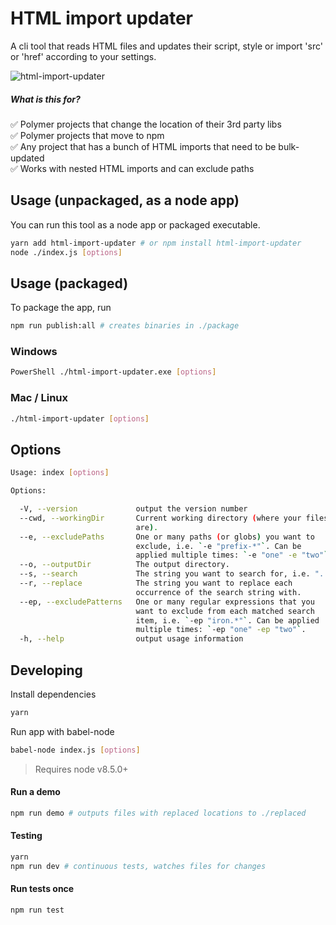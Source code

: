 # HTML import updater
A cli tool that reads HTML files and updates their script, style or import 'src' or 'href' according to your settings.

![html-import-updater](https://user-images.githubusercontent.com/1515742/31330377-7588674e-acde-11e7-94a9-40f73e7d1441.gif)

##### What is this for?
✅ Polymer projects that change the location of their 3rd party libs<br/>
✅ Polymer projects that move to npm <br/>
✅ Any project that has a bunch of HTML imports that need to be bulk-updated <br/>
✅ Works with nested HTML imports and can exclude paths


## Usage (unpackaged, as a node app)
You can run this tool as a node app or packaged executable.

```bash
yarn add html-import-updater # or npm install html-import-updater
node ./index.js [options]
```


## Usage (packaged)
To package the app, run
```bash
npm run publish:all # creates binaries in ./package
```

### Windows
```bash
PowerShell ./html-import-updater.exe [options]
```
### Mac / Linux
```bash
./html-import-updater [options]
```

## Options
```bash
Usage: index [options]

Options:

  -V, --version             output the version number
  --cwd, --workingDir       Current working directory (where your files
                            are).
  --e, --excludePaths       One or many paths (or globs) you want to
                            exclude, i.e. `-e "prefix-*"`. Can be
                            applied multiple times: `-e "one" -e "two"`.
  --o, --outputDir          The output directory.
  --s, --search             The string you want to search for, i.e. "../"
  --r, --replace            The string you want to replace each     
                            occurrence of the search string with.
  --ep, --excludePatterns   One or many regular expressions that you
                            want to exclude from each matched search
                            item, i.e. `-ep "iron.*"`. Can be applied
                            multiple times: `-ep "one" -ep "two"`.
  -h, --help                output usage information
```

## Developing
Install dependencies
```bash
yarn
```

Run app with babel-node
```bash
babel-node index.js [options]
```

> Requires node v8.5.0+

#### Run a demo
```bash
npm run demo # outputs files with replaced locations to ./replaced
```

#### Testing
```bash
yarn
npm run dev # continuous tests, watches files for changes
```

#### Run tests once
```bash
npm run test
```
